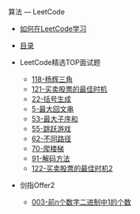 <div class="sidebar-title">算法 — LeetCode</div>
<template id="root-breadcrumb">LeetCode</template>

- [如何在LeetCode学习](document/算法/LeetCode/如何在LeetCode学习.md)
- [目录](document/算法/LeetCode/目录.md)

- LeetCode精选TOP面试题

  - [118-杨辉三角](document/算法/LeetCode/LeetCode精选TOP面试题/118-杨辉三角.md)
  - [121-买卖股票的最佳时机](document/算法/LeetCode/LeetCode精选TOP面试题/121-买卖股票的最佳时机.md)
  - [22-括号生成](document/算法/LeetCode/LeetCode精选TOP面试题/22-括号生成.md)
  - [5-最大回文串](document/算法/LeetCode/LeetCode精选TOP面试题/5-最大回文串.md)
  - [53-最大子序和](document/算法/LeetCode/LeetCode精选TOP面试题/53-最大子序和.md)
  - [55-跳跃游戏](document/算法/LeetCode/LeetCode精选TOP面试题/55-跳跃游戏.md)
  - [62-不同路径](document/算法/LeetCode/LeetCode精选TOP面试题/62-不同路径.md)
  - [70-爬楼梯](document/算法/LeetCode/LeetCode精选TOP面试题/70-爬楼梯.md)
  - [91-解码方法](document/算法/LeetCode/LeetCode精选TOP面试题/91-解码方法.md)
  - [122-买卖股票的最佳时机2](document/算法/LeetCode/LeetCode精选TOP面试题/122-买卖股票的最佳时机2.md)

- 剑指Offer2

  - [003-前n个数字二进制中1的个数](document/算法/LeetCode/剑指Offer2/003-前n个数字二进制中1的个数.md)

